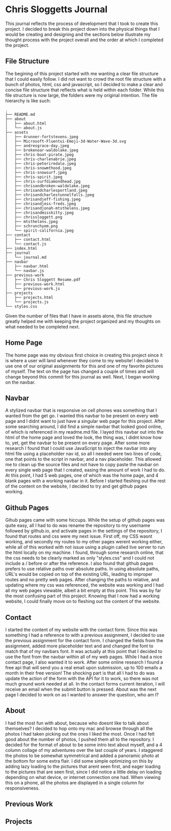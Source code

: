 # Chris Sloggetts Journal

This journal reflects the process of development that I took to create this project. I decided
to break this project down into the physical things that I would be creating and designing and the 
sections below illustrate my thought process with the project overall and the order at which I completed
the project. 

## File Structure
The begining of this project started with me wanting a clear file structure that I could easily follow. 
I did not want to crowd the root file structure with a bunch of photos, html, css and javascript, so I 
decided to make a clear and concise file structure that reflects what is held within each folder. While this
file structure is now large, the folders were my original intention. The file hierarchy is like such:
```plaintext
.
├── README.md
├── about
│   ├── about.html
│   └── about.js
├── assets
│   ├── 4runner-fortstevens.jpeg
│   ├── Microsoft-Fluentui-Emoji-3d-Water-Wave-3d.svg
│   ├── andresgrace-day.jpeg
│   ├── brokenoar-waldolake.jpeg
│   ├── chris-boat-pirate.jpeg
│   ├── chris-charlenabrie.jpeg
│   ├── chris-peteriredale.jpeg
│   ├── chris-snowmthood.jpeg
│   ├── chris-snowsurf.jpeg
│   ├── chris-spirit.jpeg
│   ├── chris-surfdiamondhead.jpg
│   ├── chrisandbroken-waldolake.jpeg
│   ├── chrisandcharlesportland.jpeg
│   ├── chrisandcharlestunnelfalls.jpeg
│   ├── chrisandjeff-fishing.jpeg
│   ├── chrisandjess-freds.jpeg
│   ├── chrisandjonah-mtsthelens.jpeg
│   ├── chrisandmisskitty.jpeg
│   ├── chrissloggett.png
│   ├── mtsthelens.jpeg
│   ├── schrunchyem.png
│   └── spirit-california.jpeg
├── contact
│   ├── contact.html
│   └── contact.js
├── index.html
├── journal
│   └── journal.md
├── navbar
│   ├── navbar.html
│   └── navbar.js
├── previous-work
│   ├── Chris Sloggett Resume.pdf
│   ├── previous-work.html
│   └── previous-work.js
├── projects
│   ├── projects.html
│   └── projects.js
└── styles.css
```    
Given the number of files that I have in assets alone, this file structure greatly helped me with keeping
the project organized and my thoughts on what needed to be completed next.

## Home Page
The home page was my obvious first choice in creating this project since it is where a user will land 
whenever they come to my website! I decided to use one of our original assignments for this and one 
of my favorite pictures of myself. The text on the page has changed a couple of times and will change
beyond this commit for this journal as well. Next, I began working on the navbar.


## Navbar
A stylized navbar that is responsive on cell phones was something that I wanted from the get go. I wanted
this navbar to be present on every web page and I didnt want to just have a singular web page for this project. 
After some searching around, I did find a simple navbar that looked good online, of which is referenced in my 
readme.md file. I layed this navbar out into the html of the home page and loved the look, the thing was, I 
didnt know how to, yet, get the navbar to be present on every page. After some more research I found that 
I could use JavaScript to inject the navbar into any html file using a placeholder nav id, so all I needed
were two lines of code, one that points to the script in navbar, and a nav placeholder. This allowed me to 
clean up the source files and not have to copy paste the navbar on every single web page that I created, easing
the amount of work I had to do. At this point, I had 5 web pages, one of which was the home page, and 4 blank pages
with a working navbar in it. Before I started fleshing out the rest of the content on the website, I decided to 
try and get github pages working. 


## Github Pages
Gihub pages came with some hiccups. While the setup of github pages was quite easy, all I had to do was rename the
repository to my username followed by github.io, and activate pages in the settings of the repository, I found that
routes and css were my next issue. First off, my CSS wasnt working, and secondly my routes to my other pages werent
working either, while all of this worked with not issue using a plugin called live server to run the html locally on 
my machine. I found, through some research online, that the css needs to be clearly marked as only "styles.css" and
I could not include a / before or after the reference. I also found that github pages prefers to use relative paths
over absolute paths. In using absolute paths, URL's would be copied on top of the existing URL, leading to improper
routes and no pretty web pages. After changing the paths to relative, and updating where my css was referenced, the 
website was working and I had all my web pages viewable, albeit a bit empty at this point. This was by far the most
confusing part of this project. Knowing that I now had a working website, I could finally move on to fleshing out 
the content of the website. 


## Contact
I started the content of my website with the contact form. Since this was something I had a reference to with a previous
assignment, I decided to use the previous assignment for the contact form. I changed the fields from the assignment,
added more placeholder text and and changed the font to match that of my navbars font. It was actually at this point
that I decided to use the font from the navbar within all of my web pages. While I had a nice contact page, I also
wanted it to work. After some online research I found a free api that will send you a real email upon submission, 
up to 100 emails a month in their free version! The shocking part is that all I had to do was update the action of 
the form with the API for it to work, so there was not much ground work needed at all. In the contact forms current
iteration, I will receive an email when the submit button is pressed. About was the next page I decided to work on
as I wanted to answer the question, who am I?


## About
I had the most fun with about, because who doesnt like to talk about themselves? I decided to hop onto my mac
and browse through all the photos I had taken picking out the ones I liked the most. Once I had felt good about
the number of photos, I pushed them all to the repository. I decided for the format of about to be some intro
text about myself, and a 4 column collage of my adventures over the last couple of years. I staggered the photos
to be somewhat symmetrical and added a panoramic photo at the bottom for some extra flair. I did some simple optimizing
on this by adding lazy loading to the pictures that arent seen first, and eager loading to the pictures that are seen
first, since I did notice a little delay on loading depending on what device, or internet connection one had. When 
viewing this on a phone, all the photos are displayed in a single column for responsiveness. 


## Previous Work


## Projects

